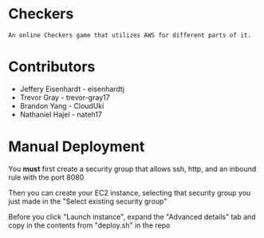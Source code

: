 # Checkers
    An online Checkers game that utilizes AWS for different parts of it. 
    
# Contributors

* Jeffery Eisenhardt - eisenhardtj
* Trevor Gray - trevor-gray17
* Brandon Yang - CloudUki
* Nathaniel Hajel - nateh17

# Manual Deployment

You **must** first create a security group that allows ssh, http, and an inbound rule with the port 8080

Then you can create your EC2 instance, selecting that security group you just made in the "Select existing security group"

Before you click "Launch instance", expand the "Advanced details" tab and copy in the contents from "deploy.sh" in the repo
